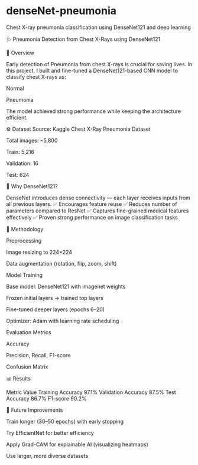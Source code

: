 # denseNet-pneumonia
Chest X-ray pneumonia classification using DenseNet121 and deep learning



🩺 Pneumonia Detection from Chest X-Rays using DenseNet121

📌 Overview

Early detection of Pneumonia from chest X-rays is crucial for saving lives.
In this project, I built and fine-tuned a DenseNet121-based CNN model to classify chest X-rays as:

Normal

Pneumonia

The model achieved strong performance while keeping the architecture efficient.

⚙️ Dataset
Source: Kaggle Chest X-Ray Pneumonia Dataset

Total images: ~5,800

Train: 5,216

Validation: 16

Test: 624

🧠 Why DenseNet121?

DenseNet introduces dense connectivity — each layer receives inputs from all previous layers.
✅ Encourages feature reuse
✅ Reduces number of parameters compared to ResNet
✅ Captures fine-grained medical features effectively
✅ Proven strong performance on image classification tasks

🔧 Methodology

Preprocessing

Image resizing to 224×224

Data augmentation (rotation, flip, zoom, shift)

Model Training

Base model: DenseNet121 with imagenet weights

Frozen initial layers → trained top layers

Fine-tuned deeper layers (epochs 6–20)

Optimizer: Adam with learning rate scheduling

Evaluation Metrics

Accuracy

Precision, Recall, F1-score

Confusion Matrix


📊 Results

Metric	Value
Training Accuracy	97.1%
Validation Accuracy	87.5%
Test Accuracy	86.7%
F1-score	90.2%


🔮 Future Improvements

Train longer (30–50 epochs) with early stopping

Try EfficientNet for better efficiency

Apply Grad-CAM for explainable AI (visualizing heatmaps)

Use larger, more diverse datasets

